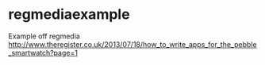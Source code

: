 regmediaexample
===============

Example off regmedia http://www.theregister.co.uk/2013/07/18/how_to_write_apps_for_the_pebble_smartwatch?page=1

